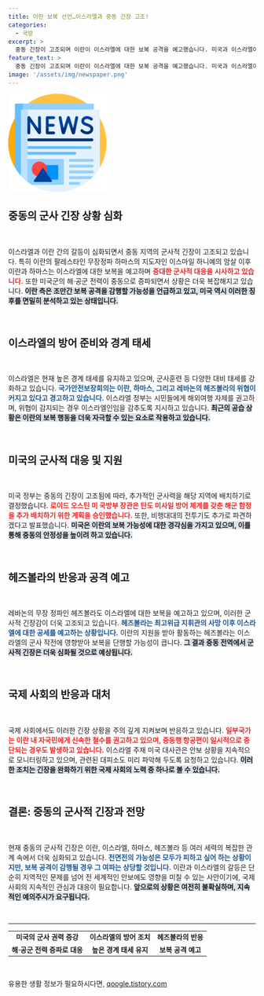 ```yaml
---
title: 이란 보복 선언…이스라엘과 중동 긴장 고조!
categories:
  - 국방
excerpt: >
  중동 긴장이 고조되며 이란이 이스라엘에 대한 보복 공격을 예고했습니다. 미국과 이스라엘이 대비 태세를 강화하고 있는 가운데, 위험한 군사적 긴장이 다시 불붙고 있습니다. 클릭하여 최신 소식을 확인하세요!
feature_text: >
  중동 긴장이 고조되며 이란이 이스라엘에 대한 보복 공격을 예고했습니다. 미국과 이스라엘이 대비 태세를 강화하고 있는 가운데, 위험한 군사적 긴장이 다시 불붙고 있습니다. 클릭하여 최신 소식을 확인하세요!
image: '/assets/img/newspaper.png'
---
```


<p><img src="/assets/img/newspaper.png" alt="kimp 속보" /></p>

<h2 data-ke-size="size26">중동의 군사 긴장 상황 심화</h2>

<p data-ke-size="size16">&nbsp;</p>

<p>이스라엘과 이란 간의 갈등이 심화되면서 중동 지역의 군사적 긴장이 고조되고 있습니다. 특히 이란의 팔레스타인 무장정파 하마스의 지도자인 이스마일 하니예의 암살 이후 이란과 하마스는 이스라엘에 대한 보복을 예고하며 <b><span style="color: #ee2323;">중대한 군사적 대응을 시사하고 있습니다.</span></b> 또한 미국군의 해·공군 전력이 중동으로 증파되면서 상황은 더욱 복잡해지고 있습니다. <b><span style="background-color: #21538527;">이란 측은 조만간 보복 공격을 감행할 가능성을 언급하고 있고, 미국 역시 이러한 징후를 면밀히 분석하고 있는 상태입니다.</span></b></p>

<p data-ke-size="size16">&nbsp;</p>

<h2 data-ke-size="size26">이스라엘의 방어 준비와 경계 태세</h2>

<p data-ke-size="size16">&nbsp;</p>

<p>이스라엘은 현재 높은 경계 태세를 유지하고 있으며, 군사훈련 등 다양한 대비 태세를 강화하고 있습니다. <b><span style="color: #1a5490;">국가안전보장회의는 이란, 하마스, 그리고 레바논의 헤즈볼라의 위협이 커지고 있다고 경고하고 있습니다.</span></b> 이스라엘 정부는 시민들에게 해외여행 자제를 권고하며, 위협이 감지되는 경우 이스라엘인임을 감추도록 지시하고 있습니다. <b><span style="background-color: #21538527;">최근의 공습 상황은 이란의 보복 행동을 더욱 자극할 수 있는 요소로 작용하고 있습니다.</span></b></p>

<p data-ke-size="size16">&nbsp;</p>

<h2 data-ke-size="size26">미국의 군사적 대응 및 지원</h2>

<p data-ke-size="size16">&nbsp;</p>

<p>미국 정부는 중동의 긴장이 고조됨에 따라, 추가적인 군사력을 해당 지역에 배치하기로 결정했습니다. <b><span style="color: #ee2323;">로이드 오스틴 미 국방부 장관은 탄도 미사일 방어 체계를 갖춘 해군 함정을 추가 배치하기 위한 계획을 승인했습니다.</span></b> 또한, 비행대대의 전투기도 추가로 파견하겠다고 발표했습니다. <b><span style="background-color: #21538527;">미국은 이란의 보복 가능성에 대한 경각심을 가지고 있으며, 이를 통해 중동의 안정성을 높이려 하고 있습니다.</span></b></p>

<p data-ke-size="size16">&nbsp;</p>

<h2 data-ke-size="size26">헤즈볼라의 반응과 공격 예고</h2>

<p data-ke-size="size16">&nbsp;</p>

<p>레바논의 무장 정파인 헤즈볼라도 이스라엘에 대한 보복을 예고하고 있으며, 이러한 군사적 긴장감이 더욱 고조되고 있습니다. <b><span style="color: #1a5490;">헤즈볼라는 최고위급 지휘관의 사망 이후 이스라엘에 대한 공세를 예고하는 상황입니다.</span></b> 이란의 지원을 받아 활동하는 헤즈볼라는 이스라엘의 군사 작전에 영향받아 보복을 단행할 가능성이 큽니다. <b><span style="background-color: #21538527;">그 결과 중동 전역에서 군사적 긴장은 더욱 심화될 것으로 예상됩니다.</span></b></p>

<p data-ke-size="size16">&nbsp;</p>

<h2 data-ke-size="size26">국제 사회의 반응과 대처</h2>

<p data-ke-size="size16">&nbsp;</p>

<p>국제 사회에서도 이러한 긴장 상황을 주의 깊게 지켜보며 반응하고 있습니다. <b><span style="color: #ee2323;">일부국가는 이란 내 자국민에게 신속한 철수를 권고하고 있으며, 중동행 항공편이 일시적으로 중단되는 경우도 발생하고 있습니다.</span></b> 이스라엘 주재 미국 대사관은 안보 상황을 지속적으로 모니터링하고 있으며, 관련된 대피소도 미리 파악해 두도록 요청하고 있습니다. <b><span style="background-color: #21538527;">이러한 조치는 긴장을 완화하기 위한 국제 사회의 노력 중 하나로 볼 수 있습니다.</span></b></p>

<p data-ke-size="size16">&nbsp;</p>

<h2 data-ke-size="size26">결론: 중동의 군사적 긴장과 전망</h2>

<p data-ke-size="size16">&nbsp;</p>

<p>현재 중동의 군사적 긴장은 이란, 이스라엘, 하마스, 헤즈볼라 등 여러 세력의 복잡한 관계 속에서 더욱 심화되고 있습니다. <b><span style="color: #1a5490;">전면전의 가능성은 모두가 피하고 싶어 하는 상황이지만, 보복 공격이 감행될 경우 그 여파는 상당할 것입니다.</span></b> 이란과 이스라엘의 갈등은 단순히 지역적인 문제를 넘어 전 세계적인 안보에도 영향을 미칠 수 있는 사안이기에, 국제 사회의 지속적인 관심과 대응이 필요합니다. <b><span style="background-color: #21538527;">앞으로의 상황은 여전히 불확실하며, 지속적인 예의주시가 요구됩니다.</span></b> </p>

<p data-ke-size="size16">&nbsp;</p>

<hr />

<table style="width: 100%; border-collapse: collapse;">
  <tr>
    <td style="text-align: center; height: 17px;"><b>미국의 군사 권력 증강</b></td>
    <td style="text-align: center; height: 17px;"><b>이스라엘의 방어 조치</b></td>
    <td style="text-align: center; height: 17px;"><b>헤즈볼라의 반응</b></td>
  </tr>
  <tr>
    <td style="text-align: center; height: 17px;"><b>해·공군 전력 증파로 대응</b></td>
    <td style="text-align: center; height: 17px;"><b>높은 경계 태세 유지</b></td>
    <td style="text-align: center; height: 17px;"><b>보복 공격 예고</b></td>
  </tr>
</table>

<p data-ke-size="size16">&nbsp;</p>
유용한 생활 정보가 필요하시다면, <a href="https://qoogle.tistory.com" rel="dofollow">qoogle.tistory.com</a>


